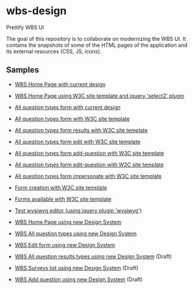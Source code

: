 # wbs-design

Prettify WBS UI

The goal of this repository is to collaborate on modernizing the WBS UI.
It contains the snapshots of some of the HTML pages of the application and its external resources (CSS, JS, icons).

## Samples

* [WBS Home Page with current design](https://w3c.github.io/wbs-design/html/index.html)
* [WBS Home Page using W3C site template and jquery 'select2' plugin](https://w3c.github.io/wbs-design/html/index-site-select2.html)
* [All question types form with current design](https://w3c.github.io/wbs-design/html/qtypes.html)
* [All question types form with W3C site template](https://w3c.github.io/wbs-design/html/qtypes-site.html)
* [All question types form results with W3C site template](https://w3c.github.io/wbs-design/html/qtypes-site-results.html)
* [All question types form edit with W3C site template](https://w3c.github.io/wbs-design/html/qtypes-site-edit.html)
* [All question types form add-question with W3C site template](https://w3c.github.io/wbs-design/html/qtypes-site-add-question.html)
* [All question types form edit-question with W3C site template](https://w3c.github.io/wbs-design/html/qtypes-site-edit-question.html)
* [All question types form impersonate with W3C site template](https://w3c.github.io/wbs-design/html/qtypes-site-impersonate.html)
* [Form creation with W3C site template](https://w3c.github.io/wbs-design/html/qtypes-site-create.html)
* [Forms available with W3C site template](https://w3c.github.io/wbs-design/html/qtypes-site-current.html)
* [Test wysiwyg editor (using jquery plugin 'wysiwyg')](https://w3c.github.io/wbs-design/html/wbs-wysiwyg.html)

* [WBS Home Page using new Design System](https://w3c.github.io/wbs-design/html/s24-home.html)
* [WBS All question types using new Design System](https://w3c.github.io/wbs-design/html/s24-qtypes.html)
* [WBS Edit form using new Design System](https://w3c.github.io/wbs-design/html/s24-survey-edit.html) 
* [WBS All question results types using new Design System](https://w3c.github.io/wbs-design/html/s24-qtypes-results.html)  (Draft)
* [WBS Surveys list using new Design System](https://w3c.github.io/wbs-design/html/s24-list-surveys.html)  (Draft)
* [WBS Add question using new Design System](https://w3c.github.io/wbs-design/html/s24-question-add.html)  (Draft)




